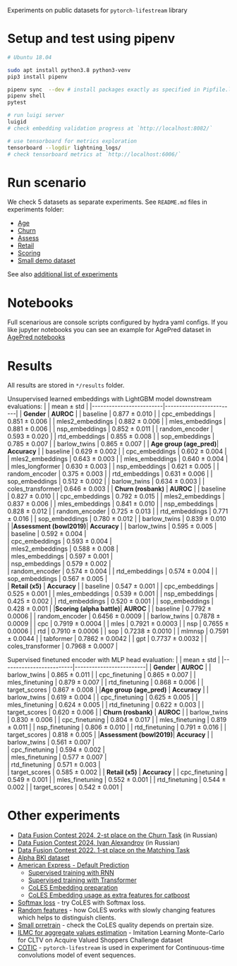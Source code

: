 Experiments on public datasets for `pytorch-lifestream` library

# Setup and test using pipenv

```sh
# Ubuntu 18.04

sudo apt install python3.8 python3-venv
pip3 install pipenv

pipenv sync  --dev # install packages exactly as specified in Pipfile.lock
pipenv shell
pytest

# run luigi server
luigid
# check embedding validation progress at `http://localhost:8082/`

# use tensorboard for metrics exploration
tensorboard --logdir lightning_logs/ 
# check tensorboard metrics at `http://localhost:6006/`

```

# Run scenario
 We check 5 datasets as separate experiments. See `README.md` files in experiments folder:
 - [Age](scenario_age_pred/README.md)
 - [Churn](scenario_rosbank/README.md)
 - [Assess](scenario_bowl2019/README.md)
 - [Retail](scenario_x5/README.md)
 - [Scoring](scenario_alpha_battle/README.md)
 - [Small demo dataset](scenario_gender/README.md)

See also [additional list of experiments](#other-experiments)

# Notebooks

Full scenarious are console scripts configured by hydra yaml configs.
If you like jupyter notebooks you can see an example for AgePred dataset in [AgePred notebooks](scenario_age_pred/notebooks/)

# Results

All results are stored in `*/results` folder.

Unsupervised learned embeddings with LightGBM model downstream evaluations:
|                         |     mean $\pm$ std      |
|-------------------------|-------------------------|
|    **Gender**           |  **AUROC**              |
|        baseline         |    0.877 $\pm$ 0.010    |
|        cpc_embeddings   |    0.851 $\pm$ 0.006    |
|        mles2_embeddings |    0.882 $\pm$ 0.006    |
|        mles_embeddings  |    0.881 $\pm$ 0.006    |
|        nsp_embeddings   |    0.852 $\pm$ 0.011    |
|        random_encoder   |    0.593 $\pm$ 0.020    |
|        rtd_embeddings   |    0.855 $\pm$ 0.008    |
|        sop_embeddings   |    0.785 $\pm$ 0.007    |
|        barlow_twins     |    0.865 $\pm$ 0.007    |
| **Age group (age_pred)**|  **Accuracy**           |
|        baseline         |    0.629 $\pm$ 0.002    |
|        cpc_embeddings   |    0.602 $\pm$ 0.004    |
|        mles2_embeddings |    0.643 $\pm$ 0.003    |
|        mles_embeddings  |    0.640 $\pm$ 0.004    |
|        mles_longformer  |    0.630 $\pm$ 0.003    |
|        nsp_embeddings   |    0.621 $\pm$ 0.005    |
|        random_encoder   |    0.375 $\pm$ 0.003    |
|        rtd_embeddings   |    0.631 $\pm$ 0.006    |
|        sop_embeddings   |    0.512 $\pm$ 0.002    |
|        barlow_twins     |    0.634 $\pm$ 0.003    |
|        coles_transformer|    0.646 $\pm$ 0.003    |
|    **Churn (rosbank)**  |  **AUROC**              |
|        baseline         |    0.827  $\pm$ 0.010   |
|        cpc_embeddings   |    0.792  $\pm$ 0.015   |
|        mles2_embeddings |    0.837  $\pm$ 0.006   |
|        mles_embeddings  |    0.841  $\pm$ 0.010   |
|        nsp_embeddings   |    0.828  $\pm$ 0.012   |
|        random_encoder   |    0.725  $\pm$ 0.013   |
|        rtd_embeddings   |    0.771  $\pm$ 0.016   |
|        sop_embeddings   |    0.780  $\pm$ 0.012   |
|        barlow_twins     |    0.839  $\pm$ 0.010   |
|**Assessment (bowl2019)**|  **Accuracy**           |
|        barlow_twins     |    0.595 $\pm$ 0.005    |    
|        baseline         |    0.592 $\pm$ 0.004    |    
|        cpc_embeddings   |    0.593 $\pm$ 0.004    |    
|        mles2_embeddings |    0.588 $\pm$ 0.008    |    
|        mles_embeddings  |    0.597 $\pm$ 0.001    |    
|        nsp_embeddings   |    0.579 $\pm$ 0.002    |    
|        random_encoder   |    0.574 $\pm$ 0.004    |
|        rtd_embeddings   |    0.574 $\pm$ 0.004    |
|        sop_embeddings   |    0.567 $\pm$ 0.005    |    
|    **Retail (x5)**      |  **Accuracy**           |
|        baseline         |    0.547 $\pm$ 0.001    |
|        cpc_embeddings   |    0.525 $\pm$ 0.001    |
|        mles_embeddings  |    0.539 $\pm$ 0.001    |
|        nsp_embeddings   |    0.425 $\pm$ 0.002    |
|        rtd_embeddings   |    0.520 $\pm$ 0.001    |
|        sop_embeddings   |    0.428 $\pm$ 0.001    |
|**Scoring (alpha battle)**| **AUROC**              |
|        baseline         |    0.7792 $\pm$ 0.0006  |
|        random_encoder   |    0.6456 $\pm$ 0.0009  |
|        barlow_twins     |    0.7878 $\pm$ 0.0009  |
|        cpc              |    0.7919 $\pm$ 0.0004  |
|        mles             |    0.7921 $\pm$ 0.0003  |
|        nsp              |    0.7655 $\pm$ 0.0006  |
|        rtd              |    0.7910 $\pm$ 0.0006  |
|        sop              |    0.7238 $\pm$ 0.0010  |
|        mlmnsp           |    0.7591 $\pm$ 0.0044  |
|        tabformer        |    0.7862 $\pm$ 0.0042  |
|        gpt              |    0.7737 $\pm$ 0.0032  |
|   coles_transformer     |    0.7968 $\pm$ 0.0007  |

Supervised finetuned encoder with MLP head evaluation:
|                         |     mean $\pm$ std      |
|-------------------------|-------------------------|
|    **Gender**           |  **AUROC**              |
|        barlow_twins     |    0.865 $\pm$ 0.011    |
|        cpc_finetuning   |    0.865 $\pm$ 0.007    |
|        mles_finetuning  |    0.879 $\pm$ 0.007    |
|        rtd_finetuning   |    0.868 $\pm$ 0.006    |
|        target_scores    |    0.867 $\pm$ 0.008    |
|**Age group (age_pred)** |  **Accuracy**           |
|        barlow_twins     |    0.619 $\pm$ 0.004    |
|        cpc_finetuning   |    0.625 $\pm$ 0.005    |
|        mles_finetuning  |    0.624 $\pm$ 0.005    |
|        rtd_finetuning   |    0.622 $\pm$ 0.003    |
|        target_scores    |    0.620 $\pm$ 0.006    |
|    **Churn (rosbank)**  |  **AUROC**              |
|        barlow_twins     |    0.830 $\pm$ 0.006    |
|        cpc_finetuning   |    0.804 $\pm$ 0.017    |
|        mles_finetuning  |    0.819 $\pm$ 0.011    |
|        nsp_finetuning   |    0.806 $\pm$ 0.010    |
|        rtd_finetuning   |    0.791 $\pm$ 0.016    |
|        target_scores    |    0.818 $\pm$ 0.005    |
|**Assessment (bowl2019)**|  **Accuracy**           |
|        barlow_twins     |    0.561 $\pm$ 0.007    |    
|        cpc_finetuning   |    0.594 $\pm$ 0.002    |    
|        mles_finetuning  |    0.577 $\pm$ 0.007    |    
|        rtd_finetuning   |    0.571 $\pm$ 0.003    |    
|        target_scores    |    0.585 $\pm$ 0.002    |
|    **Retail (x5)**      |  **Accuracy**           |
|        cpc_finetuning   |    0.549 $\pm$ 0.001    |
|        mles_finetuning  |    0.552 $\pm$ 0.001    |
|        rtd_finetuning   |    0.544 $\pm$ 0.002    |
|        target_scores    |    0.542 $\pm$ 0.001    |

# Other experiments

- [Data Fusion Contest 2024, 2-st place on the Churn Task](https://github.com/warofgam/Sber-AI-Lab---datafusion) (in Russian) 
- [Data Fusion Contest 2024, Ivan Alexandrov](https://github.com/Ivanich-spb/datafusion_2024_churn) (in Russian)
- [Data Fusion Contest 2022. 1-st place on the Matching Task](https://github.com/ivkireev86/datafusion-contest-2022)
- [Alpha BKI dataset](experiments/scenario_alpha_rnn_vs_transformer/README.md)
- [American Express - Default Prediction](https://www.kaggle.com/competitions/amex-default-prediction)
    - [Supervised training with RNN](https://www.kaggle.com/code/ivkireev/amex-ptls-baseline-supervised-neural-network)
    - [Supervised training with Transformer](https://www.kaggle.com/code/ivkireev/amex-transformer-network-train-with-ptls)
    - [CoLES Embedding preparation](https://www.kaggle.com/code/ivkireev/amex-contrastive-embeddings-with-ptls-coles)
    - [CoLES Embedding usage as extra features for catboost](https://www.kaggle.com/code/ivkireev/catboost-classifier-with-coles-embeddings)
- [Softmax loss](experiments/softmax_loss_vs_contrastive_loss/readme.md) - try CoLES with Softmax loss.
- [Random features](experiments/random_features/readme.md) - how CoLES works with slowly changing features which helps to distinguish clients.
- [Small prretrain](experiments/mles_experiments_supervised_only/README.md) - check the CoLES quality depends on prertain size.
- [ILMC for aggregate values estimation](scenario_shoppers/README.md) - Imitation Learning Monte-Carlo for CLTV on Acquire Valued Shoppers Challenge dataset
- [COTIC](https://github.com/VladislavZh/COTIC) - `pytorch-lifestream` is used in experiment for Continuous-time convolutions model of event sequences.

